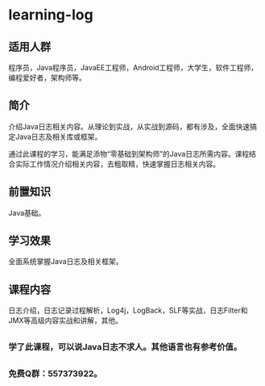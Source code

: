 # learning-log

## 适用人群
程序员，Java程序员，JavaEE工程师，Android工程师，大学生，软件工程师，编程爱好者，架构师等。

## 简介
介绍Java日志相关内容。从理论到实战，从实战到源码，都有涉及，全面快速搞定Java日志及相关库或框架。

通过此课程的学习，能满足添物“零基础到架构师”的Java日志所需内容。课程结合实际工作情况介绍相关内容，去粗取精，快速掌握日志相关内容。

## 前置知识
Java基础。

## 学习效果
全面系统掌握Java日志及相关框架。

## 课程内容
日志介绍，日志记录过程解析，Log4j，LogBack，SLF等实战，日志Filter和JMX等高级内容实战和讲解，其他。

##

### 学了此课程，可以说Java日志不求人。其他语言也有参考价值。

## 

### 免费Q群：557373922。
